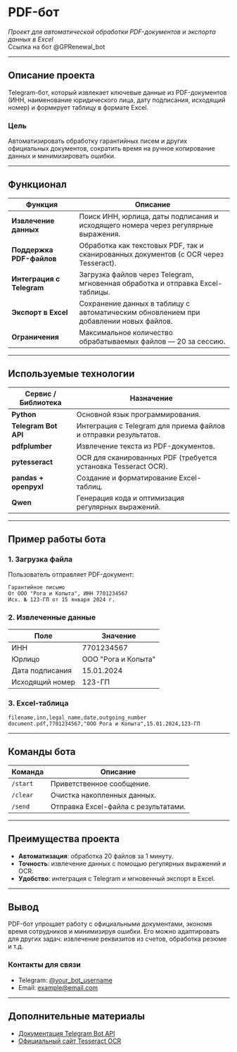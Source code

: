 # PDF-бот  
*Проект для автоматической обработки PDF-документов и экспорта данных в Excel*  
Ссылка на бот @GPRenewal_bot



---

## **Описание проекта**  
Telegram-бот, который извлекает ключевые данные из PDF-документов (ИНН, наименование юридического лица, дату подписания, исходящий номер) и формирует таблицу в формате Excel.  

### **Цель**  
Автоматизировать обработку гарантийных писем и других официальных документов, сократить время на ручное копирование данных и минимизировать ошибки.  

---

## **Функционал**  

| Функция                  | Описание                                                                 |
|--------------------------|-------------------------------------------------------------------------|
| **Извлечение данных**    | Поиск ИНН, юрлица, даты подписания и исходящего номера через регулярные выражения. |
| **Поддержка PDF-файлов** | Обработка как текстовых PDF, так и сканированных документов (с OCR через Tesseract). |
| **Интеграция с Telegram**| Загрузка файлов через Telegram, мгновенная обработка и отправка Excel-таблицы. |
| **Экспорт в Excel**      | Сохранение данных в таблицу с автоматическим обновлением при добавлении новых файлов. |
| **Ограничения**          | Максимальное количество обрабатываемых файлов — 20 за сессию.             |

---

## **Используемые технологии**  

| Сервис / Библиотека      | Назначение                                                                 |
|--------------------------|-------------------------------------------------------------------------|
| **Python**               | Основной язык программирования.                                           |
| **Telegram Bot API**     | Интеграция с Telegram для приема файлов и отправки результатов.           |
| **pdfplumber**           | Извлечение текста из PDF-документов.                                      |
| **pytesseract**          | OCR для сканированных PDF (требуется установка Tesseract OCR).            |
| **pandas + openpyxl**    | Создание и форматирование Excel-таблиц.                                   |
| **Qwen**                 | Генерация кода и оптимизация регулярных выражений.                        |

---

## **Пример работы бота**  

### **1. Загрузка файла**  
Пользователь отправляет PDF-документ:  
```text  
Гарантийное письмо  
От ООО "Рога и Копыта", ИНН 7701234567  
Исх. № 123-ГП от 15 января 2024 г.  
```  

### **2. Извлеченные данные**  
| Поле              | Значение              |  
|-------------------|-----------------------|  
| ИНН               | 7701234567            |  
| Юрлицо            | ООО "Рога и Копыта"    |  
| Дата подписания   | 15.01.2024            |  
| Исходящий номер    | 123-ГП                |  

### **3. Excel-таблица**  
```csv  
filename,inn,legal_name,date,outgoing_number  
document.pdf,7701234567,"ООО Рога и Копыта",15.01.2024,123-ГП  
```  

---

## **Команды бота**  

| Команда        | Описание                          |  
|----------------|-----------------------------------|  
| `/start`       | Приветственное сообщение.         |  
| `/clear`       | Очистка накопленных данных.       |  
| `/send`        | Отправка Excel-файла с результатами. |  

---

## **Преимущества проекта**  
- **Автоматизация**: обработка 20 файлов за 1 минуту.  
- **Точность**: извлечение данных с помощью регулярных выражений и OCR.  
- **Удобство**: интеграция с Telegram и мгновенный экспорт в Excel.  

---

## **Вывод**  
PDF-бот упрощает работу с официальными документами, экономя время сотрудников и минимизируя ошибки. Его можно адаптировать для других задач: извлечение реквизитов из счетов, обработка резюме и т.д.  

### **Контакты для связи**  
- Telegram: [@your_bot_username](https://t.me/your_bot_username)  
- Email: example@email.com  

---

## **Дополнительные материалы**  
- [Документация Telegram Bot API](https://core.telegram.org/bots/api)  
- [Официальный сайт Tesseract OCR](https://tesseract-ocr.github.io/)
